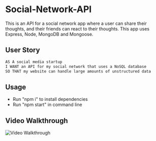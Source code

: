 # Social-Network-API

This is an API for a social network app where a user can share their thoughts, and their friends can react to their thoughts. This app uses Express, Node, MongoDB and Mongoose.

## User Story

```md
AS A social media startup
I WANT an API for my social network that uses a NoSQL database
SO THAT my website can handle large amounts of unstructured data
```

## Usage

- Run "npm i" to install dependencies
- Run "npm start" in command line

## Video Walkthrough

![Video Walkthrough](https://watch.screencastify.com/v/RA0rePescskcDzojKUuP)
